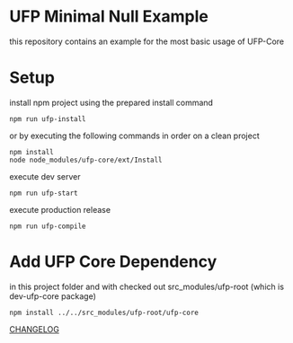 # UFP Minimal Null Example

this repository contains an example for the most basic usage of UFP-Core

# Setup

install npm project using the prepared install command 

    npm run ufp-install
 
or by executing the following commands in order on a clean project

    npm install 
    node node_modules/ufp-core/ext/Install  
    
execute dev server

    npm run ufp-start
    
execute production release

    npm run ufp-compile

# Add UFP Core Dependency

in this project folder and with checked out src_modules/ufp-root (which is dev-ufp-core package) 

    npm install ../../src_modules/ufp-root/ufp-core



[CHANGELOG](CHANGELOG.md)

